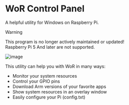 # WoR Control Panel
A helpful utility for Windows on Raspberry Pi.

> [!WARNING]
> This program is no longer actively maintained or updated!<br>
> Raspberry Pi 5 And later are not supported.<br>


![image](https://user-images.githubusercontent.com/72354122/155861644-b0c1ae9d-b5bc-492e-8f7d-9e96aad1e093.png)

This utility can help you with WoR in many ways:

- Monitor your system resources
- Control your GPIO pins
- Download Arm versions of your favorite apps
- Show system resources in an overlay window
- Easily configure your Pi (config.txt)
